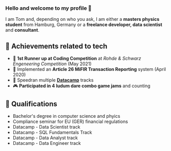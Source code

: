 ### Hello and welcome to my profile 👋

I am Tom and, depending on who you ask, I am either a **masters physics student** from Hamburg, Germany or a **freelance developer, data scientist** and **consultant**.

## 🏅 Achievements related to tech

-   🥈 **1st Runner up at Coding Competition** at _Rohde & Schwarz Engeneering Competition_ (May 2021)
-   📄 Implemented an **Article 26 MiFIR Transaction Reporting** system (April 2020)
-   🏅 Speedran multiple **[Datacamp](https://www.datacamp.com/join-me/ODQyODk1OA==)** tracks
-   🎮 **Participated in 4 ludum dare combo game jams** and counting

## 📄 Qualifications

- Bachelor's degree in computer science and phyics
- Compliance seminar for EU (GER) financial regulations
- Datacamp - Data Scientist track
- Datacamp - SQL Fundamentals Track
- Datacamp - Data Analyst track
- Datacamp - Data Engineer track

<!--
**Tom-Julux/Tom-Julux** is a ✨ _special_ ✨ repository because its `README.md` (this file) appears on your GitHub profile.

Here are some ideas to get you started:

- 🔭 I’m currently working on ...
- 🌱 I’m currently learning ...
- 👯 I’m looking to collaborate on ...
- 🤔 I’m looking for help with ...
- 💬 Ask me about ...
- 📫 How to reach me: ...
- 😄 Pronouns: ...
- ⚡ Fun fact: ...
-->
